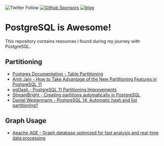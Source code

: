 ![Twitter Follow](https://img.shields.io/twitter/follow/oskar_at_net?style=social) [![Github Sponsors](https://img.shields.io/static/v1?label=Sponsor&message=%E2%9D%A4&logo=GitHub&link=https://github.com/sponsors/oskardudycz/)](https://github.com/sponsors/oskardudycz/) [![blog](https://img.shields.io/badge/blog-event--driven.io-brightgreen)](https://event-driven.io/)

# PostgreSQL is Awesome!

This repository contains resources I found during my journey with PostgreSQL.

## Partitioning

- [Postgres Documentation - Table Partitioning](https://pgdash.io/blog/partition-postgres-11.html)
- [Amit Jain - How to Take Advantage of the New Partitioning Features in PostgreSQL 11](https://severalnines.com/database-blog/how-take-advantage-new-partitioning-features-postgresql-11)
- [pgDash - PostgreSQL 11 Partitioning Improvements](https://pgdash.io/blog/partition-postgres-11.html)
- [StreamBright - Creating partitions automatically in PostgreSQL](https://medium.com/@StreamBright/creating-partitions-automatically-in-postgresql-7006d68c0fbb)
- [Daniel Westermann - PostgreSQL 14: Automatic hash and list partitioning?](https://blog.dbi-services.com/postgresql-14-automatic-hash-and-list-partitioning/)

## Graph Usage
- [Apache AGE - Graph database optimized for fast analysis and real-time data processing](https://github.com/apache/incubator-age)
